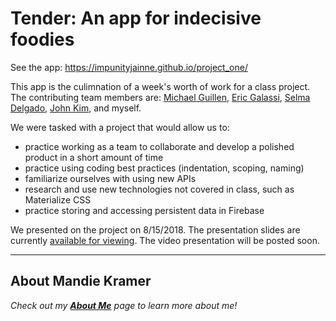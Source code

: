 # Tender: An app for indecisive foodies

See the app: https://impunityjainne.github.io/project_one/

This app is the culimnation of a week's worth of work for a class project. The contributing team members are: [Michael Guillen](https://github.com/michaelguillen7), [Eric Galassi](https://github.com/ewgalassi), [Selma Delgado](https://github.com/selmadelgado), [John Kim](https://github.com/whoisjohnkim), and myself.

We were tasked with a project that would allow us to:
- practice working as a team to collaborate and develop a polished product in a short amount of time
- practice using coding best practices (indentation, scoping, naming)
- familiarize ourselves with using new APIs
- research and use new technologies not covered in class, such as Materialize CSS
- practice storing and accessing persistent data in Firebase

We presented on the project on 8/15/2018. The presentation slides are currently [available for viewing](https://docs.google.com/presentation/d/11WYlLIzP8OBctpgzHohce0qaalZ-VKHWOOGW1Yuz8wo/edit?usp=sharing). The video presentation will be posted soon.

---

## About Mandie Kramer
*Check out my [**About Me**](https://impunityjainne.github.io/Bootstrap-Portfolio/) page to learn more about me!*
